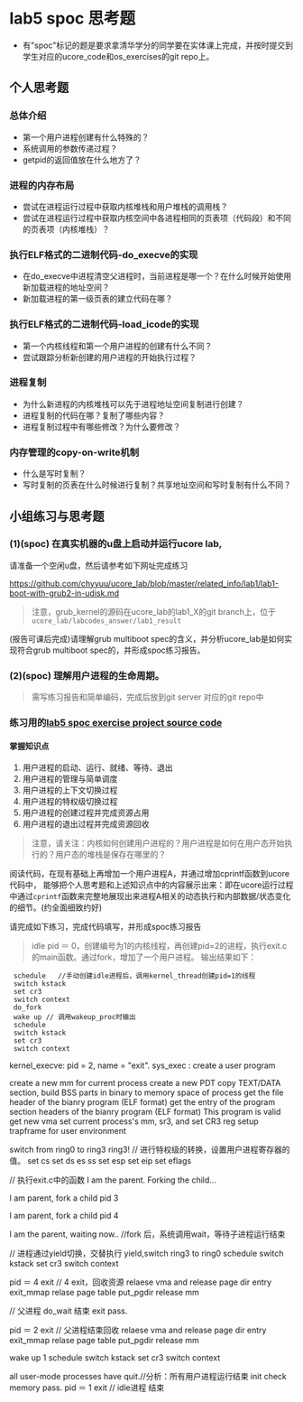 # lab5 spoc 思考题

- 有"spoc"标记的题是要求拿清华学分的同学要在实体课上完成，并按时提交到学生对应的ucore_code和os_exercises的git repo上。


## 个人思考题

### 总体介绍

 - 第一个用户进程创建有什么特殊的？
 - 系统调用的参数传递过程？
 - getpid的返回值放在什么地方了？

### 进程的内存布局

 - 尝试在进程运行过程中获取内核堆栈和用户堆栈的调用栈？
 - 尝试在进程运行过程中获取内核空间中各进程相同的页表项（代码段）和不同的页表项（内核堆栈）？

### 执行ELF格式的二进制代码-do_execve的实现

 - 在do_execve中进程清空父进程时，当前进程是哪一个？在什么时候开始使用新加载进程的地址空间？
 - 新加载进程的第一级页表的建立代码在哪？

### 执行ELF格式的二进制代码-load_icode的实现

 - 第一个内核线程和第一个用户进程的创建有什么不同？
 - 尝试跟踪分析新创建的用户进程的开始执行过程？

### 进程复制

 - 为什么新进程的内核堆栈可以先于进程地址空间复制进行创建？
 - 进程复制的代码在哪？复制了哪些内容？
 - 进程复制过程中有哪些修改？为什么要修改？

### 内存管理的copy-on-write机制
 - 什么是写时复制？
 - 写时复制的页表在什么时候进行复制？共享地址空间和写时复制有什么不同？

## 小组练习与思考题

### (1)(spoc) 在真实机器的u盘上启动并运行ucore lab,

请准备一个空闲u盘，然后请参考如下网址完成练习

https://github.com/chyyuu/ucore_lab/blob/master/related_info/lab1/lab1-boot-with-grub2-in-udisk.md

> 注意，grub_kernel的源码在ucore_lab的lab1_X的git branch上，位于 `ucore_lab/labcodes_answer/lab1_result`

(报告可课后完成)请理解grub multiboot spec的含义，并分析ucore_lab是如何实现符合grub multiboot spec的，并形成spoc练习报告。

### (2)(spoc) 理解用户进程的生命周期。

> 需写练习报告和简单编码，完成后放到git server 对应的git repo中

### 练习用的[lab5 spoc exercise project source code](https://github.com/chyyuu/ucore_lab/tree/master/related_info/lab5/lab5-spoc-discuss)


#### 掌握知识点
1. 用户进程的启动、运行、就绪、等待、退出
2. 用户进程的管理与简单调度
3. 用户进程的上下文切换过程
4. 用户进程的特权级切换过程
5. 用户进程的创建过程并完成资源占用
6. 用户进程的退出过程并完成资源回收

> 注意，请关注：内核如何创建用户进程的？用户进程是如何在用户态开始执行的？用户态的堆栈是保存在哪里的？

阅读代码，在现有基础上再增加一个用户进程A，并通过增加cprintf函数到ucore代码中，
能够把个人思考题和上述知识点中的内容展示出来：即在ucore运行过程中通过`cprintf`函数来完整地展现出来进程A相关的动态执行和内部数据/状态变化的细节。(约全面细致约好)

请完成如下练习，完成代码填写，并形成spoc练习报告



> idle pid ＝ 0，创建编号为1的内核线程，再创建pid=2的进程，执行exit.c的main函数。通过fork，增加了一个用户进程。
>输出结果如下：

>
     schedule   //手动创建idle进程后，调用kernel_thread创建pid=1的线程
     switch kstack
     set cr3
     switch context
     do_fork
     wake up // 调用wakeup_proc时输出
     schedule
     switch kstack
     set cr3
     switch context
kernel_execve: pid = 2, name = "exit".
sys_exec : create a user program

create a new mm for current process
create a new PDT
copy TEXT/DATA section, build BSS parts in binary to memory space of process
get the file header of the bianry program (ELF format)
get the entry of the program section headers of the bianry program (ELF format)
This program is valid
get new vma 
set current process's mm, sr3, and set CR3 reg 
setup trapframe for user environment 

switch from ring0 to ring3 ring3! // 进行特权级的转换，设置用户进程寄存器的值。
set cs
set ds es ss
set esp
set eip
set eflags

// 执行exit.c中的函数
I am the parent. Forking the child...


I am parent, fork a child pid 3


I am parent, fork a child pid 4

I am the parent, waiting now..   //fork 后，系统调用wait，等待子进程运行结束

// 进程通过yield切换，交替执行
yield,switch ring3 to ring0 
schedule
switch kstack
set cr3
switch context



pid ＝ 4 exit // 4 exit，回收资源
relaese vma and release page dir entry exit_mmap
relase page table put_pgdir
release mm


// 父进程 do_wait 结束
exit pass.

pid ＝ 2 exit // 父进程结束回收
relaese vma and release page dir entry exit_mmap
relase page table put_pgdir
release mm

wake up 1
schedule
switch kstack
set cr3
switch context

all user-mode processes have quit.//分析：所有用户进程运行结束
init check memory pass.
pid ＝ 1 exit // idle进程 结束
